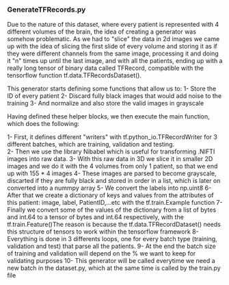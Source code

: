 ### GenerateTFRecords.py
Due to the nature of this dataset, where every patient is represented with 4 different volumes of the brain, the idea of creating a generator was somehow problematic. As we had to "slice" the data in 2d images we came up with the idea of slicing the first slide of every volume and storing it as if they were different channels from the same image, processing it and doing it "n" times up until the last image, and with all the patients, ending up with a really long tensor of binary data called TFRecord, compatible with the tensorflow function tf.data.TFRecordsDataset(). 

This generator starts defining some functions that allow us to:
1- Store the ID of every patient
2- Discard fully black images that would add noise to the training
3- And normalize and also store the valid images in grayscale

Having defined these helper blocks, we then execute the main function, which does the following:

1- First, it defines different "writers" with tf.python_io.TFRecordWriter for 3 different batches, which are training, validation and testing.<br />
2- Then we use the library Nibabel which is useful for transforming .NIFTI images into raw data.
3- With this raw data in 3D we slice it in smaller 2D images and we do it with the 4 volumes from only 1 patient, so that we end up with 155 * 4 images
4- These images are parsed to become grayscale, discarted if they are fully black and stored in order in a list, which is later on converted into a nummpy array
5- We convert the labels into np.uint8
6- After that we create a dictionary of keys and values from the attributes of this patient: image, label, PatientID,...etc with the tf.train.Example function
7- Finally we convert some of the values of the dictionary from a list of bytes and int.64 to a tensor of bytes and int.64 respectively, with the tf.train.Feature()The reason is because the tf.data.TFRecordDataset() needs this structure of tensors to work within the tensorflow framework
8- Everything is done in 3 differents loops, one for every batch type (training, validation and test) that parse all the patients.
9- At the end the batch size of training and validation will depend on the % we want to keep for validating purposes
10- This generator will be called everytime we need a new batch in the dataset.py, which at the same time is called by the train.py file

